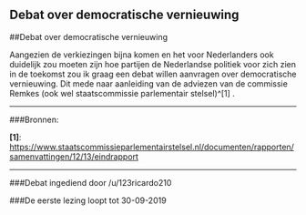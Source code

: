 ## Debat over democratische vernieuwing 
 
##Debat over democratische vernieuwing

Aangezien de verkiezingen bijna komen en het voor Nederlanders ook duidelijk zou moeten zijn hoe partijen de Nederlandse politiek voor zich zien in de toekomst zou ik graag een debat willen aanvragen over democratische vernieuwing. Dit mede naar aanleiding van de adviezen van de commissie Remkes (ook wel staatscommissie parlementair stelsel)^[1] .

---

###Bronnen:

**[1]**: https://www.staatscommissieparlementairstelsel.nl/documenten/rapporten/samenvattingen/12/13/eindrapport

---
###Debat ingediend door /u/123ricardo210

###De eerste lezing loopt tot 30-09-2019